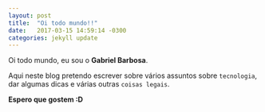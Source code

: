 ```yaml
---
layout: post
title:  "Oi todo mundo!!"
date:   2017-03-15 14:59:14 -0300
categories: jekyll update
---
```

Oi todo mundo, eu sou o **Gabriel Barbosa**.

Aqui neste blog pretendo escrever sobre vários assuntos sobre `tecnologia`, dar algumas dicas e várias outras `coisas legais`.

**Espero que gostem :D**